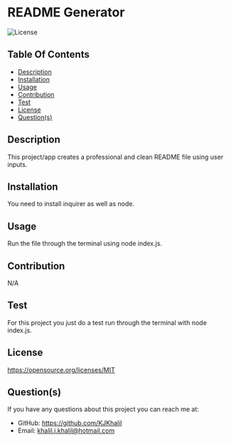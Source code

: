 # README Generator

  ![License](https://img.shields.io/badge/License-${data.license}-red.svg)

  ## Table Of Contents
  * [Description](#description)
  * [Installation](#installation)
  * [Usage](#usage)
  * [Contribution](#contribution)
  * [Test](#test)
  * [License](#license)
  * [Question(s)](#questions)

  ## Description
  This project/app creates a professional and clean README file using user inputs. 

  ## Installation
  You need to install inquirer as well as node.

  ## Usage
  Run the file through the terminal using node index.js.

  ## Contribution
  N/A

  ## Test
  For this project you just do a test run through the terminal with node index.js.

  ## License
  https://opensource.org/licenses/MIT

  ## Question(s)
  If you have any questions about this project you can reach me at:
  * GitHub: https://github.com/KJKhalil
  * Email: khalil.j.khalil@hotmail.com

